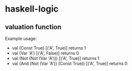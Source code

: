 # haskell-logic

## valuation function
Example usage:
* val (Const True) [('A', True)] returns 1
* val (Var 'A') [('A', False)] returns 0
* val (Not (Not (Var 'A'))) [('A', True)] returns 1
* val (And (Not (Var 'A')) (Const True)) [('A', True)] returns 0